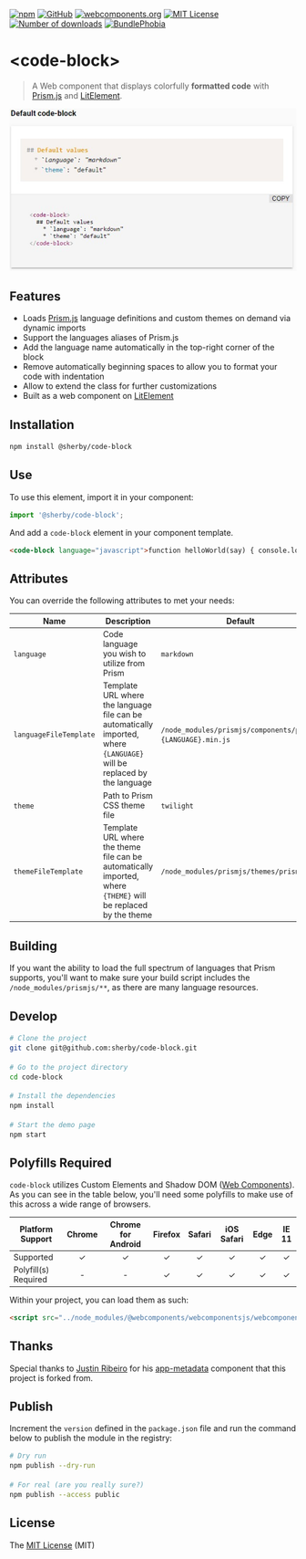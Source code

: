 [![npm](https://img.shields.io/npm/v/@sherby/code-block?logo=npm)](https://www.npmjs.com/package/@sherby/code-block)
[![GitHub](https://img.shields.io/github/v/release/SherbyElements/code-block?label=GitHub&logo=github&sort=semver)](https://github.com/SherbyElements/code-block/releases)
[![webcomponents.org](https://img.shields.io/badge/webcomponents.org-published-blue.svg)](https://www.webcomponents.org/element/SherbyElements/code-block)
[![MIT License](https://img.shields.io/npm/l/@sherby/code-block)](https://github.com/SherbyElements/code-block/blob/master/LICENSE.md)
[![Number of downloads](https://img.shields.io/npm/dt/@sherby/code-block)](https://npm-stat.com/charts.html?package=%40sherby%2Fsherby-metadata)
[![BundlePhobia](https://img.shields.io/bundlephobia/minzip/@sherby/code-block)](https://bundlephobia.com/result?p=@sherby/code-block)

# \<code-block\>

> A Web component that displays colorfully **formatted code** with [Prism.js]
> and [LitElement].

![](https://raw.githubusercontent.com/SherbyElements/code-block/2.0.0/demo/default-code-block.jpg)

## Features

- Loads [Prism.js] language definitions and custom themes on demand via dynamic
  imports
- Support the languages aliases of Prism.js
- Add the language name automatically in the top-right corner of the block
- Remove automatically beginning spaces to allow you to format your code with
  indentation
- Allow to extend the class for further customizations
- Built as a web component on [LitElement]

## Installation

```bash
npm install @sherby/code-block
```

## Use

To use this element, import it in your component:

```javascript
import '@sherby/code-block';
```

And add a `code-block` element in your component template.

```html
<code-block language="javascript">function helloWorld(say) { console.log(say); } helloWorld('Hi there!');</code-block>
```

## Attributes

You can override the following attributes to met your needs:

| Name                   | Description                                                                                                             | Default                                                    |
| ---------------------- | ----------------------------------------------------------------------------------------------------------------------- | ---------------------------------------------------------- |
| `language`             | Code language you wish to utilize from Prism                                                                            | `markdown`                                                 |
| `languageFileTemplate` | Template URL where the language file can be automatically imported, where `{LANGUAGE}` will be replaced by the language | `/node_modules/prismjs/components/prism-{LANGUAGE}.min.js` |
| `theme`                | Path to Prism CSS theme file                                                                                            | `twilight`                                                 |
| `themeFileTemplate`    | Template URL where the theme file can be automatically imported, where `{THEME}` will be replaced by the theme          | `/node_modules/prismjs/themes/prism.css`                   |

## Building

If you want the ability to load the full spectrum of languages that Prism
supports, you'll want to make sure your build script includes the
`/node_modules/prismjs/**`, as there are many language resources.

## Develop

```bash
# Clone the project
git clone git@github.com:sherby/code-block.git

# Go to the project directory
cd code-block

# Install the dependencies
npm install

# Start the demo page
npm start
```

## Polyfills Required

`code-block` utilizes Custom Elements and Shadow DOM ([Web Components](https://developer.mozilla.org/en-US/docs/Web/Web_Components)). As you can see in the table below, you'll need some polyfills to make use of this across a wide range of browsers.

| Platform Support     | Chrome | Chrome for Android | Firefox | Safari | iOS Safari | Edge | IE 11 |
| -------------------- | :----: | :----------------: | :-----: | :----: | :--------: | :--: | :---: |
| Supported            |   ✓    |         ✓          |    ✓    |   ✓    |     ✓      |  ✓   |   ✓   |
| Polyfill(s) Required |   -    |         -          |    ✓    |   ✓    |     ✓      |  ✓   |   ✓   |

Within your project, you can load them as such:

```html
<script src="../node_modules/@webcomponents/webcomponentsjs/webcomponents-loader.js"></script>
```

## Thanks

Special thanks to [Justin Ribeiro](https://github.com/justinribeiro) for his [app-metadata](https://github.com/justinribeiro/code-block) component that this project is forked from.

## Publish

Increment the `version` defined in the `package.json` file and run the command below to publish the module in the
registry:

```bash
# Dry run
npm publish --dry-run

# For real (are you really sure?)
npm publish --access public
```

## License

The [MIT License][1] (MIT)

[1]: https://opensource.org/licenses/MIT
[prism.js]: https://prismjs.com/
[litelement]: https://lit.dev/
